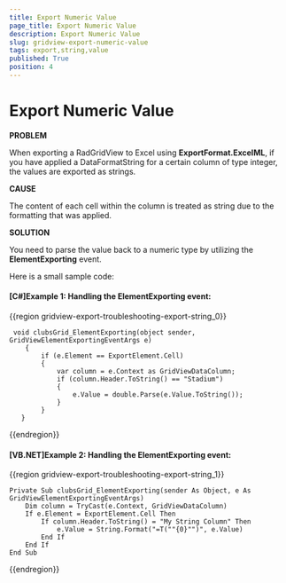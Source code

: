 ```yaml
---
title: Export Numeric Value
page_title: Export Numeric Value
description: Export Numeric Value
slug: gridview-export-numeric-value
tags: export,string,value
published: True
position: 4
---
```


# Export Numeric Value

__PROBLEM__

When exporting a RadGridView to Excel using __ExportFormat.ExcelML__, if you have applied a DataFormatString for a certain column of type integer, the values are exported as strings.


__CAUSE__

The content of each cell within the column is treated as string due to the formatting that was applied.


__SOLUTION__

You need to parse the value back to a numeric type by utilizing the __ElementExporting__ event.

Here is a small sample code:
        

#### __[C#]Example 1: Handling the ElementExporting event:__

{{region gridview-export-troubleshooting-export-string_0}}

	 void clubsGrid_ElementExporting(object sender, GridViewElementExportingEventArgs e)
        {
            if (e.Element == ExportElement.Cell)
            {
                var column = e.Context as GridViewDataColumn;
                if (column.Header.ToString() == "Stadium")
                {
                    e.Value = double.Parse(e.Value.ToString());
                }
            }
       }

{{endregion}}

#### __[VB.NET]Example 2: Handling the ElementExporting event:__

{{region gridview-export-troubleshooting-export-string_1}}

    Private Sub clubsGrid_ElementExporting(sender As Object, e As GridViewElementExportingEventArgs)
        Dim column = TryCast(e.Context, GridViewDataColumn)
        If e.Element = ExportElement.Cell Then
            If column.Header.ToString() = "My String Column" Then
                e.Value = String.Format("=T(""{0}"")", e.Value)
            End If
        End If
    End Sub
{{endregion}}




